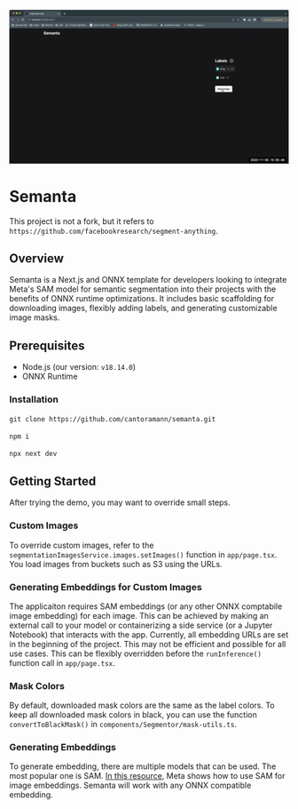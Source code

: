 ![](https://github.com/cantoramann/semanta/blob/main/demo.gif)

# Semanta

This project is not a fork, but it refers to `https://github.com/facebookresearch/segment-anything`.

## Overview

Semanta is a Next.js and ONNX template for developers looking to integrate Meta's SAM model for semantic segmentation into their projects with the benefits of ONNX runtime optimizations. It includes basic scaffolding for downloading images, flexibly adding labels, and generating customizable image masks.

## Prerequisites

- Node.js (our version: `v18.14.0`)
- ONNX Runtime

### Installation

`git clone https://github.com/cantoramann/semanta.git`

`npm i`

`npx next dev`

## Getting Started

After trying the demo, you may want to override small steps.

### Custom Images

To override custom images, refer to the `segmentationImagesService.images.setImages()` function in `app/page.tsx`. You load images from buckets such as S3 using the URLs.

### Generating Embeddings for Custom Images

The applicaiton requires SAM embeddings (or any other ONNX comptabile image embedding) for each image. This can be achieved by making an external call to your model or containerizing a side service (or a Jupyter Notebook) that interacts with the app. Currently, all embedding URLs are set in the beginning of the project. This may not be efficient and possible for all use cases. This can be flexibly overridden before the `runInference()` function call in `app/page.tsx`.

### Mask Colors

By default, downloaded mask colors are the same as the label colors. To keep all downloaded mask colors in black, you can use the function `convertToBlackMask()` in `components/Segmentor/mask-utils.ts`.

### Generating Embeddings

To generate embedding, there are multiple models that can be used. The most popular one is SAM. [In this resource](https://github.com/facebookresearch/segment-anything/blob/main/notebooks/onnx_model_example.ipynb), Meta shows how to use SAM for image embeddings. Semanta will work with any ONNX compatible embedding.
